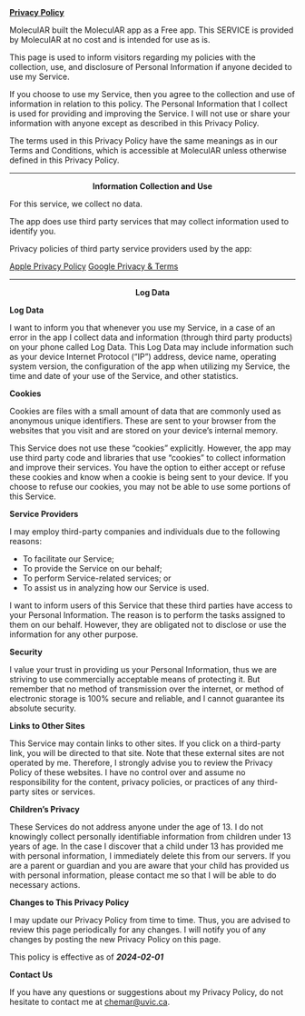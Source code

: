 <div style="text-align: left;">
<u><strong>Privacy Policy</strong></u>
</div>

<p>MoleculAR built the MoleculAR app as a Free app. This SERVICE is provided by MoleculAR at no cost and is intended for use as is.</p>

<p>This page is used to inform visitors regarding my policies with the collection, use, and disclosure of Personal Information if anyone decided to use my Service.</p>

<p>If you choose to use my Service, then you agree to the collection and use of information in relation to this policy. The Personal Information that I collect is used for providing and improving the Service. I will not use or share your information with anyone except as described in this Privacy Policy.</p>

<p>The terms used in this Privacy Policy have the same meanings as in our Terms and Conditions, which is accessible at MoleculAR unless otherwise defined in this Privacy Policy.</p>
<hr>

<div style="text-align: center;">
<strong>Information Collection and Use</strong>
</div>

<p>For this service, we collect no data.</p>

<p>The app does use third party services that may collect information used to identify you.</p>

<p>Privacy policies of third party service providers used by the app: </p>
<a href="https://www.apple.com/legal/privacy/en-ww/">Apple Privacy Policy</a>
<a href="https://policies.google.com/privacy?hl=en-US">Google Privacy & Terms</a></p>
<hr>

<div style="text-align: center;">
<strong>Log Data</strong>
</div>

**Log Data**

I want to inform you that whenever you use my Service, in a case of an error in the app I collect data and information (through third party products) on your phone called Log Data. This Log Data may include information such as your device Internet Protocol (“IP”) address, device name, operating system version, the configuration of the app when utilizing my Service, the time and date of your use of the Service, and other statistics.

**Cookies**

Cookies are files with a small amount of data that are commonly used as anonymous unique identifiers. These are sent to your browser from the websites that you visit and are stored on your device’s internal memory.

This Service does not use these “cookies” explicitly. However, the app may use third party code and libraries that use “cookies” to collect information and improve their services. You have the option to either accept or refuse these cookies and know when a cookie is being sent to your device. If you choose to refuse our cookies, you may not be able to use some portions of this Service.

**Service Providers**

I may employ third-party companies and individuals due to the following reasons:
* To facilitate our Service;
* To provide the Service on our behalf;
* To perform Service-related services; or
* To assist us in analyzing how our Service is used.

I want to inform users of this Service that these third parties have access to your Personal Information. The reason is to perform the tasks assigned to them on our behalf. However, they are obligated not to disclose or use the information for any other purpose.

**Security**

I value your trust in providing us your Personal Information, thus we are striving to use commercially acceptable means of protecting it. But remember that no method of transmission over the internet, or method of electronic storage is 100% secure and reliable, and I cannot guarantee its absolute security.

**Links to Other Sites**

This Service may contain links to other sites. If you click on a third-party link, you will be directed to that site. Note that these external sites are not operated by me. Therefore, I strongly advise you to review the Privacy Policy of these websites. I have no control over and assume no responsibility for the content, privacy policies, or practices of any third-party sites or services.

**Children’s Privacy**

These Services do not address anyone under the age of 13. I do not knowingly collect personally identifiable information from children under 13 years of age. In the case I discover that a child under 13 has provided me with personal information, I immediately delete this from our servers. If you are a parent or guardian and you are aware that your child has provided us with personal information, please contact me so that I will be able to do necessary actions.

**Changes to This Privacy Policy**

I may update our Privacy Policy from time to time. Thus, you are advised to review this page periodically for any changes. I will notify you of any changes by posting the new Privacy Policy on this page.

This policy is effective as of ***2024-02-01***

**Contact Us**

If you have any questions or suggestions about my Privacy Policy, do not hesitate to contact me at chemar@uvic.ca.
